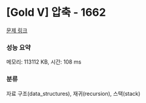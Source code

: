 # [Gold V] 압축 - 1662 

[문제 링크](https://www.acmicpc.net/problem/1662) 

### 성능 요약

메모리: 113112 KB, 시간: 108 ms

### 분류

자료 구조(data_structures), 재귀(recursion), 스택(stack)

